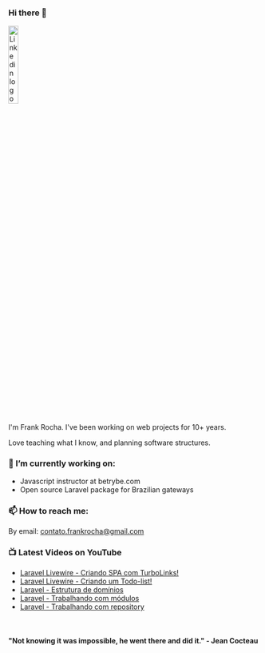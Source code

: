 ### Hi there 👋

<a href="https://www.linkedin.com/in/frankrochadev/">
  <img src="https://content.linkedin.com/content/dam/me/business/en-us/amp/brand-site/v2/bg/LI-Logo.svg.original.svg" alt="Linkedin logo"
	title="Linkedin Frank Rocha" width="20%" height="auto" />
</a>

I'm Frank Rocha. I've been working on web projects for 10+ years. 

Love teaching what I know, and planning software structures.

### 🔭 I’m currently working on:

- Javascript instructor at betrybe.com
- Open source Laravel package for Brazilian gateways

### 📫 How to reach me: 

By email: contato.frankrocha@gmail.com

### 📺 Latest Videos on YouTube

<!-- YOUTUBE:START -->
- [Laravel Livewire - Criando SPA com TurboLinks!](https://www.youtube.com/watch?v=9vDDbfHUmVE)
- [Laravel Livewire - Criando um Todo-list!](https://www.youtube.com/watch?v=NrEDKe03vkc)
- [Laravel - Estrutura de domínios](https://www.youtube.com/watch?v=t_KByV1pwgs)
- [Laravel - Trabalhando com módulos](https://www.youtube.com/watch?v=y6XKbQor_P4)
- [Laravel - Trabalhando com repository](https://www.youtube.com/watch?v=CqsJPn6uNB8)
<!-- YOUTUBE:END -->


<p align="left" style="visibility: hidden;"> <img src="https://komarev.com/ghpvc/?username=fsrocha-dev" alt="frank-rocha" /> </p>

#### "Not knowing it was impossible, he went there and did it." - Jean Cocteau 

